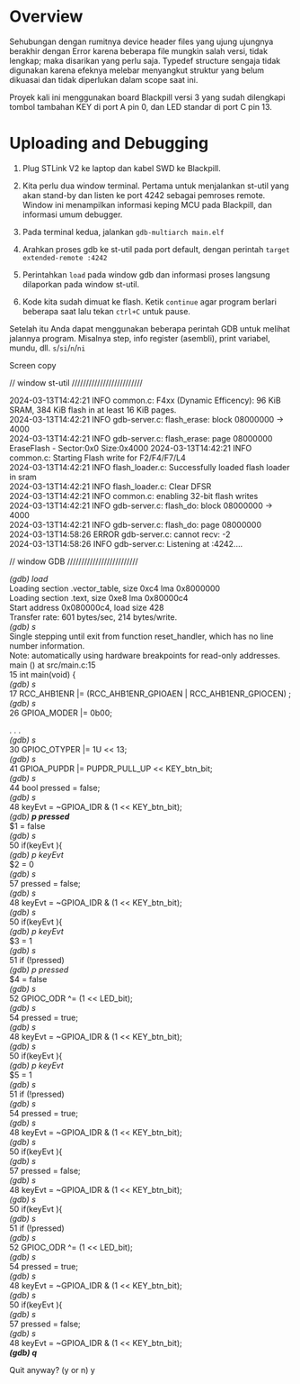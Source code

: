 # Overview

Sehubungan dengan rumitnya device header files yang ujung ujungnya berakhir dengan Error karena beberapa file mungkin salah versi, tidak lengkap; maka disarikan yang perlu saja.
Typedef structure sengaja tidak digunakan karena efeknya melebar menyangkut struktur yang belum dikuasai dan tidak diperlukan dalam scope saat ini.

Proyek kali ini menggunakan board Blackpill versi 3 yang sudah dilengkapi tombol tambahan KEY di port A pin 0, dan LED standar di port C pin 13.



# Uploading and Debugging


1. Plug STLink V2 ke laptop dan kabel SWD ke Blackpill.

2. Kita perlu dua window terminal. Pertama untuk menjalankan st-util yang akan stand-by dan listen ke port 4242 sebagai pemroses remote. Window ini menampilkan informasi keping MCU pada Blackpill, dan informasi umum debugger.

3. Pada terminal kedua, jalankan `gdb-multiarch main.elf` 

4. Arahkan proses gdb ke st-util pada port default, dengan perintah `target extended-remote :4242`

5. Perintahkan `load` pada window gdb dan informasi proses langsung dilaporkan pada window st-util.

6. Kode kita sudah dimuat ke flash. Ketik `continue` agar program berlari beberapa saat lalu tekan `ctrl+C` untuk pause.

Setelah itu Anda dapat menggunakan beberapa perintah GDB untuk melihat jalannya program. Misalnya step, info register (asembli), print variabel, mundu, dll. `s`/`si`/`n`/`ni`

Screen copy

// window st-util /////////////////////////


2024-03-13T14:42:21 INFO common.c: F4xx (Dynamic Efficency): 96 KiB SRAM, 384 KiB flash in at least 16 KiB pages.   
2024-03-13T14:42:21 INFO gdb-server.c: flash_erase: block 08000000 -> 4000   
2024-03-13T14:42:21 INFO gdb-server.c: flash_erase: page 08000000   
EraseFlash - Sector:0x0 Size:0x4000 2024-03-13T14:42:21 INFO common.c: Starting Flash write for F2/F4/F7/L4    
2024-03-13T14:42:21 INFO flash_loader.c: Successfully loaded flash loader in sram    
2024-03-13T14:42:21 INFO flash_loader.c: Clear DFSR    
2024-03-13T14:42:21 INFO common.c: enabling 32-bit flash writes    
2024-03-13T14:42:21 INFO gdb-server.c: flash_do: block 08000000 -> 4000    
2024-03-13T14:42:21 INFO gdb-server.c: flash_do: page 08000000    
2024-03-13T14:58:26 ERROR gdb-server.c: cannot recv: -2    
2024-03-13T14:58:26 INFO gdb-server.c: Listening at :4242....    
    
    
// window GDB /////////////////////////

*(gdb) load*    
Loading section .vector_table, size 0xc4 lma 0x8000000    
Loading section .text, size 0xe8 lma 0x80000c4    
Start address 0x080000c4, load size 428    
Transfer rate: 601 bytes/sec, 214 bytes/write.    
*(gdb) s*    
Single stepping until exit from function reset_handler,
which has no line number information.    
Note: automatically using hardware breakpoints for read-only addresses.    
main () at src/main.c:15    
15	int main(void) {    
*(gdb) s*    
17	  RCC_AHB1ENR |= (RCC_AHB1ENR_GPIOAEN | RCC_AHB1ENR_GPIOCEN) ;    
*(gdb) s*    
26	  GPIOA_MODER |= 0b00;    
     
. . .    
*(gdb) s*    
30	  GPIOC_OTYPER |= 1U << 13;    
*(gdb) s*    
41	  GPIOA_PUPDR |= PUPDR_PULL_UP << KEY_btn_bit;    
*(gdb) s*    
44	  bool pressed = false;    
*(gdb) s*    
48	    keyEvt = ~GPIOA_IDR & (1 << KEY_btn_bit);     
*(gdb) __p pressed__*    
$1 = false    
*(gdb) s*    
50	    if(keyEvt ){              
*(gdb) p keyEvt*    
$2 = 0    
*(gdb) s*     
57	      pressed = false;                
*(gdb) s*     
48	    keyEvt = ~GPIOA_IDR & (1 << KEY_btn_bit);     
*(gdb) s*    
50	    if(keyEvt ){                             
*(gdb) p keyEvt*    
$3 = 1    
*(gdb) s*     
51	      if (!pressed)    
*(gdb) p pressed*    
$4 = false    
*(gdb) s*    
52	        GPIOC_ODR ^= (1 << LED_bit);      
*(gdb) s*     
54	      pressed = true;                           
*(gdb) s*    
48	    keyEvt = ~GPIOA_IDR & (1 << KEY_btn_bit);     
*(gdb) s*    
50	    if(keyEvt ){                             
*(gdb) p keyEvt*    
$5 = 1    
*(gdb) s*     
51	      if (!pressed)    
*(gdb) s*     
54	      pressed = true;                           
*(gdb) s*     
48	    keyEvt = ~GPIOA_IDR & (1 << KEY_btn_bit);     
*(gdb) s*    
50	    if(keyEvt ){                              
*(gdb) s*     
57	      pressed = false;                  
*(gdb) s*    
48	    keyEvt = ~GPIOA_IDR & (1 << KEY_btn_bit);   
*(gdb) s*    
50	    if(keyEvt ){                              
*(gdb) s*    
51	      if (!pressed)    
*(gdb) s*     
52	        GPIOC_ODR ^= (1 << LED_bit);     
*(gdb) s*     
54	      pressed = true;                          
*(gdb) s*     
48	    keyEvt = ~GPIOA_IDR & (1 << KEY_btn_bit);     
*(gdb) s*    
50	    if(keyEvt ){                             
*(gdb) s*     
57	      pressed = false;                   
*(gdb) s*     
48	    keyEvt = ~GPIOA_IDR & (1 << KEY_btn_bit);     
_**(gdb) q**_    
    
Quit anyway? (y or n) y    
